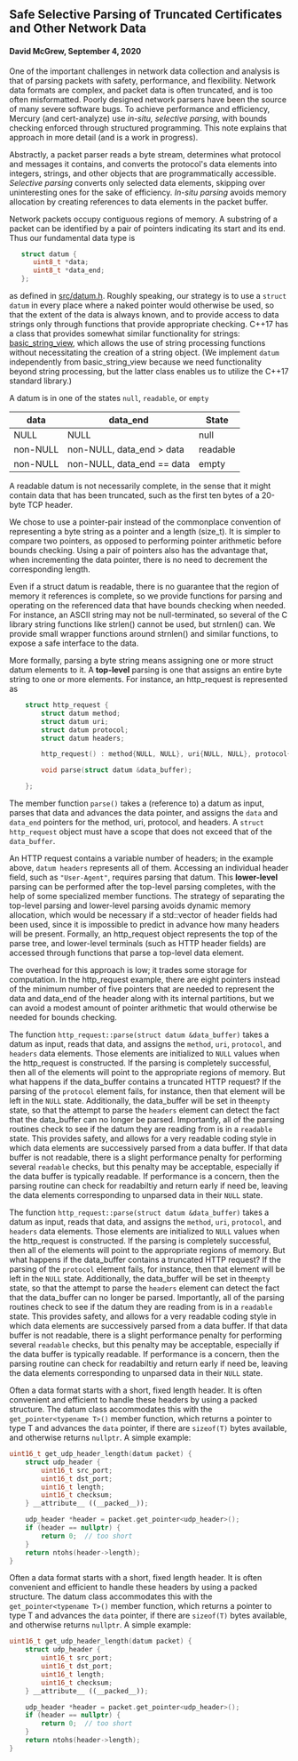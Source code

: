 ## Safe Selective Parsing of Truncated Certificates and Other Network Data
#### David McGrew, September 4, 2020

One of the important challenges in network data collection and analysis is that of parsing packets with safety, performance, and
flexibility.  Network data formats are complex, and packet data is often truncated, and is too often misformatted.  Poorly designed network parsers have been the source of many severe software bugs.  To achieve performance and efficiency, Mercury (and cert-analyze) use *in-situ, selective parsing*, with bounds checking enforced through structured programming.  This note explains that approach in more detail (and is a work in progress).

Abstractly, a packet parser reads a byte stream, determines what protocol and messages it contains, and converts the protocol's data elements into integers, strings, and other objects that are programmatically accessible.  *Selective parsing* converts only
selected data elements, skipping over uninteresting ones for the sake of efficiency.  *In-situ parsing* avoids memory allocation by creating references to data elements in the packet buffer.

Network packets occupy contiguous regions of memory.  A substring of a packet can be identified by a pair of pointers indicating its start and its end.  Thus our fundamental data type is

```c++
   struct datum {
      uint8_t *data;
      uint8_t *data_end;
   };
```

as defined in [src/datum.h](../src/datum.h).  Roughly speaking, our strategy is to use a `struct datum` in every place where a naked
pointer would otherwise be used, so that the extent of the data is always known, and to provide access to data strings only through functions that provide appropriate checking.  C++17 has a class that provides somewhat similar functionality for strings: [basic_string_view](https://en.cppreference.com/w/cpp/string/basic_string_view),  which allows the use of string processing functions without necessitating the creation of a string object.  (We implement `datum` independently from basic_string_view because we need functionality beyond string processing,
but the latter class enables us to utilize the C++17 standard library.)

A datum is in one of the states `null`, `readable`, or `empty`

   data       |   data_end                    |    State
   -----------|-------------------------------|-----------------
   NULL       |   NULL                        |    null
   non-NULL   |   non-NULL, data_end > data   |    readable
   non-NULL   |   non-NULL, data_end == data  |    empty

A readable datum is not necessarily complete, in the sense that it might contain data that has been truncated, such as the first ten bytes of a 20-byte TCP header.

We chose to use a pointer-pair instead of the commonplace convention of representing a byte string as a pointer and a length (size_t).  It is simpler to compare two pointers, as opposed to performing pointer arithmetic before bounds checking.  Using a pair of pointers also has the advantage that, when incrementing the data pointer, there is no need to decrement the corresponding length.

Even if a struct datum is readable, there is no guarantee that the region of memory it references is complete, so we provide functions for parsing and operating on the referenced data that have bounds checking when needed.  For instance, an ASCII string may not be null-terminated, so several of the C library string functions like strlen() cannot be used, but strnlen() can.  We provide small wrapper functions around strnlen() and similar functions, to expose a safe interface to the data.

More formally, parsing a byte string means assigning one or more struct datum elements to it.  A **top-level** parsing is one that
assigns an entire byte string to one or more elements.  For instance, an http_request is represented as

```c++
    struct http_request {
        struct datum method;
        struct datum uri;
        struct datum protocol;
        struct datum headers;

        http_request() : method{NULL, NULL}, uri{NULL, NULL}, protocol{NULL, NULL}, headers{NULL,NULL} {}

        void parse(struct datum &data_buffer);

    };
```

The member function `parse()` takes a (reference to) a datum as input, parses that data and advances the data pointer, and assigns the `data` and `data_end` pointers for the method, uri, protocol, and headers.  A `struct http_request` object must have a scope that does not exceed that of the `data_buffer`.

An HTTP request contains a variable number of headers; in the example above, `datum headers` represents all of them.  Accessing an individual header field, such as `"User-Agent"`, requires parsing that datum.  This **lower-level** parsing can be performed after the top-level parsing completes, with the help of some specialized member functions.  The strategy of separating the top-level parsing and lower-level parsing avoids dynamic memory allocation, which would be necessary if a std::vector of header fields had been used, since it is impossible to predict in advance how many headers will be present. Formally, an http_request object represents the top of the parse tree, and lower-level terminals (such as HTTP header fields) are accessed through functions that parse a top-level data element.

The overhead for this approach is low; it trades some storage for computation.  In the http_request example, there are eight pointers instead of the minimum number of five pointers that are needed to represent the data and data_end of the header along with its internal partitions, but we can avoid a modest amount of pointer arithmetic that would otherwise be needed for bounds checking.

The function `http_request::parse(struct datum &data_buffer)` takes a datum as input, reads that data, and assigns the `method`, `uri`, `protocol`, and `headers` data elements.  Those elements are initialized to `NULL` values when the http_request is constructed.  If the parsing is completely successful, then all of the elements will point to the appropriate regions of memory.  But what happens if the data_buffer contains a truncated HTTP request?  If the parsing of the `protocol` element fails, for instance, then that element will be left in the `NULL` state.  Additionally, the data_buffer will be set in the`empty` state, so that the attempt to parse the `headers` element can detect the fact that the data_buffer can no longer be parsed.  Importantly, all of the parsing routines check to see if the datum they are reading from is in a `readable` state.  This provides safety, and allows for a very readable coding style in which data elements are successively parsed from a data buffer.  If that data buffer is not readable, there is a slight performance penalty for performing several `readable` checks, but this penalty may be acceptable, especially if
the data buffer is typically readable.  If performance is a concern, then the parsing routine can check for readabiltiy and return early if need be, leaving the data elements corresponding to unparsed data in their `NULL` state.

The function `http_request::parse(struct datum &data_buffer)` takes a datum as input, reads that data, and assigns the `method`, `uri`, `protocol`, and `headers` data elements.  Those elements are initialized to `NULL` values when the http_request is constructed.  If the parsing is completely successful, then all of the elements will point to the appropriate regions of memory.  But what happens if the data_buffer contains a truncated HTTP request?  If the parsing of the `protocol` element fails, for instance, then that element will be left in the `NULL` state.  Additionally, the data_buffer will be set in the`empty` state, so that the attempt to parse the `headers` element can detect the fact that the data_buffer can no longer be parsed.  Importantly, all of the parsing routines check to see if the datum they are reading from is in a `readable` state.  This provides safety, and allows for a very readable coding style in which data elements are successively parsed from a data buffer.  If that data buffer is not readable, there is a slight performance penalty for performing several `readable` checks, but this penalty may be acceptable, especially if
the data buffer is typically readable.  If performance is a concern, then the parsing routine can check for readabiltiy and return early if need be, leaving the data elements corresponding to unparsed data in their `NULL` state.

Often a data format starts with a short, fixed length header.   It is often convenient and efficient to handle these headers by using a packed structure.   The datum class accommodates this with the `get_pointer<typename T>()` member function, which returns a pointer to type T and advances the `data` pointer, if there are `sizeof(T)` bytes available, and otherwise returns `nullptr`.   A simple example: 

```c++
uint16_t get_udp_header_length(datum packet) {
    struct udp_header {
        uint16_t src_port;
        uint16_t dst_port;
        uint16_t length;
        uint16_t checksum;
    } __attribute__ ((__packed__));

    udp_header *header = packet.get_pointer<udp_header>();
    if (header == nullptr) {
        return 0;  // too short
    }
    return ntohs(header->length);
}
```


Often a data format starts with a short, fixed length header.   It is often convenient and efficient to handle these headers by using a packed structure.   The datum class accommodates this with the `get_pointer<typename T>()` member function, which returns a pointer to type T and advances the `data` pointer, if there are `sizeof(T)` bytes available, and otherwise returns `nullptr`.   A simple example: 

```c++
uint16_t get_udp_header_length(datum packet) {
    struct udp_header {
        uint16_t src_port;
        uint16_t dst_port;
        uint16_t length;
        uint16_t checksum;
    } __attribute__ ((__packed__));

    udp_header *header = packet.get_pointer<udp_header>();
    if (header == nullptr) {
        return 0;  // too short
    }
    return ntohs(header->length);
}
```

